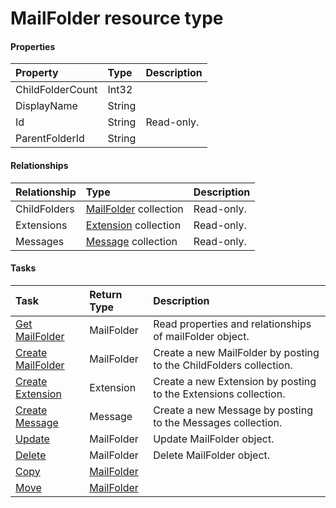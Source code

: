 # MailFolder resource type



#### Properties
| Property	   | Type	|Description|
|:---------------|:--------|:----------|
|ChildFolderCount|Int32||
|DisplayName|String||
|Id|String| Read-only.|
|ParentFolderId|String||

#### Relationships
| Relationship | Type	|Description|
|:---------------|:--------|:----------|
|ChildFolders|[MailFolder](mailfolder.md) collection| Read-only.|
|Extensions|[Extension](extension.md) collection| Read-only.|
|Messages|[Message](message.md) collection| Read-only.|

#### Tasks

| Task		   | Return Type	|Description|
|:---------------|:--------|:----------|
|[Get MailFolder](../api/mailfolder_get.md) | MailFolder |Read properties and relationships of mailFolder object.|
|[Create MailFolder]((../api/mailfolder_post_childfolders.md)) |MailFolder| Create a new MailFolder by posting to the ChildFolders collection.|
|[Create Extension]((../api/mailfolder_post_extensions.md)) |Extension| Create a new Extension by posting to the Extensions collection.|
|[Create Message]((../api/mailfolder_post_messages.md)) |Message| Create a new Message by posting to the Messages collection.|
|[Update](../api/mailfolder_update.md) | MailFolder	|Update MailFolder object. |
|[Delete](../api/mailfolder_delete.md) | MailFolder	|Delete MailFolder object. |
|[Copy](../api/mailfolder_copy.md)|[MailFolder](mailfolder.md)||
|[Move](../api/mailfolder_move.md)|[MailFolder](mailfolder.md)||
